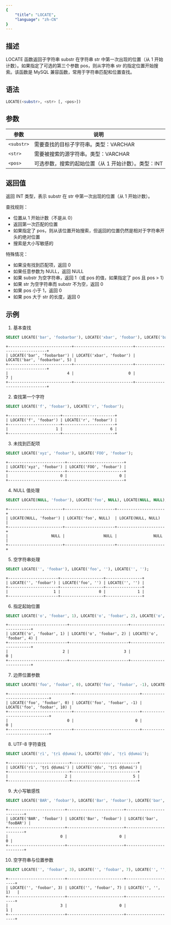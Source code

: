 ```yaml
---
{
    "title": "LOCATE",
    "language": "zh-CN"
}
---
```


## 描述

LOCATE 函数返回子字符串 substr 在字符串 str 中第一次出现的位置（从 1 开始计数）。如果指定了可选的第三个参数 pos，则从字符串 str 的指定位置开始搜索。该函数是 MySQL 兼容函数，常用于字符串匹配和位置查找。

## 语法

```sql
LOCATE(<substr>, <str> [, <pos>])
```

## 参数

| 参数       | 说明              |
|----------|-----------------|
| `<substr>` | 需要查找的目标子字符串。类型：VARCHAR |
| `<str>`    | 需要被搜索的源字符串。类型：VARCHAR |
| `<pos>`    | 可选参数，搜索的起始位置（从 1 开始计数）。类型：INT |

## 返回值

返回 INT 类型，表示 substr 在 str 中第一次出现的位置（从 1 开始计数）。

查找规则：
- 位置从 1 开始计数（不是从 0）
- 返回第一次匹配的位置
- 如果指定了 pos，则从该位置开始搜索，但返回的位置仍然是相对于字符串开头的绝对位置
- 搜索是大小写敏感的

特殊情况：
- 如果没有找到匹配项，返回 0
- 如果任意参数为 NULL，返回 NULL
- 如果 substr 为空字符串，返回 1（或 pos 的值，如果指定了 pos 且 pos > 1）
- 如果 str 为空字符串而 substr 不为空，返回 0
- 如果 pos 小于 1，返回 0
- 如果 pos 大于 str 的长度，返回 0

## 示例

1. 基本查找
```sql
SELECT LOCATE('bar', 'foobarbar'), LOCATE('xbar', 'foobar'), LOCATE('bar', 'foobarbar', 5);
```
```text
+----------------------------+--------------------------+-------------------------------+
| LOCATE('bar', 'foobarbar') | LOCATE('xbar', 'foobar') | LOCATE('bar', 'foobarbar', 5) |
+----------------------------+--------------------------+-------------------------------+
|                          4 |                        0 |                             7 |
+----------------------------+--------------------------+-------------------------------+
```

2. 查找第一个字符
```sql
SELECT LOCATE('f', 'foobar'), LOCATE('r', 'foobar');
```
```text
+-----------------------+-----------------------+
| LOCATE('f', 'foobar') | LOCATE('r', 'foobar') |
+-----------------------+-----------------------+
|                     1 |                     6 |
+-----------------------+-----------------------+
```

3. 未找到匹配项
```sql
SELECT LOCATE('xyz', 'foobar'), LOCATE('FOO', 'foobar');
```
```text
+-------------------------+-------------------------+
| LOCATE('xyz', 'foobar') | LOCATE('FOO', 'foobar') |
+-------------------------+-------------------------+
|                       0 |                       0 |
+-------------------------+-------------------------+
```

4. NULL 值处理
```sql
SELECT LOCATE(NULL, 'foobar'), LOCATE('foo', NULL), LOCATE(NULL, NULL);
```
```text
+------------------------+----------------------+---------------------+
| LOCATE(NULL, 'foobar') | LOCATE('foo', NULL)  | LOCATE(NULL, NULL)  |
+------------------------+----------------------+---------------------+
|                   NULL |                 NULL |                NULL |
+------------------------+----------------------+---------------------+
```

5. 空字符串处理
```sql
SELECT LOCATE('', 'foobar'), LOCATE('foo', ''), LOCATE('', '');
```
```text
+----------------------+-------------------+----------------+
| LOCATE('', 'foobar') | LOCATE('foo', '') | LOCATE('', '') |
+----------------------+-------------------+----------------+
|                    1 |                 0 |              1 |
+----------------------+-------------------+----------------+
```

6. 指定起始位置
```sql
SELECT LOCATE('o', 'foobar', 1), LOCATE('o', 'foobar', 2), LOCATE('o', 'foobar', 4);
```
```text
+--------------------------+--------------------------+--------------------------+
| LOCATE('o', 'foobar', 1) | LOCATE('o', 'foobar', 2) | LOCATE('o', 'foobar', 4) |
+--------------------------+--------------------------+--------------------------+
|                        2 |                        3 |                        0 |
+--------------------------+--------------------------+--------------------------+
```

7. 边界位置参数
```sql
SELECT LOCATE('foo', 'foobar', 0), LOCATE('foo', 'foobar', -1), LOCATE('foo', 'foobar', 10);
```
```text
+----------------------------+-----------------------------+-----------------------------+
| LOCATE('foo', 'foobar', 0) | LOCATE('foo', 'foobar', -1) | LOCATE('foo', 'foobar', 10) |
+----------------------------+-----------------------------+-----------------------------+
|                          0 |                           0 |                           0 |
+----------------------------+-----------------------------+-----------------------------+
```

8. UTF-8 字符查找
```sql
SELECT LOCATE('ṛì', 'ṭṛì ḍḍumai'), LOCATE('ḍḍu', 'ṭṛì ḍḍumai');
```
```text
+---------------------------+-----------------------------+
| LOCATE('ṛì', 'ṭṛì ḍḍumai') | LOCATE('ḍḍu', 'ṭṛì ḍḍumai') |
+---------------------------+-----------------------------+
|                         2 |                           5 |
+---------------------------+-----------------------------+
```

9. 大小写敏感性
```sql
SELECT LOCATE('BAR', 'foobar'), LOCATE('Bar', 'foobar'), LOCATE('bar', 'fooBAR');
```
```text
+-------------------------+-------------------------+-------------------------+
| LOCATE('BAR', 'foobar') | LOCATE('Bar', 'foobar') | LOCATE('bar', 'fooBAR') |
+-------------------------+-------------------------+-------------------------+
|                       0 |                       0 |                       0 |
+-------------------------+-------------------------+-------------------------+
```

10. 空字符串与位置参数
```sql
SELECT LOCATE('', 'foobar', 3), LOCATE('', 'foobar', 7), LOCATE('', '', 1);
```
```text
+-------------------------+-------------------------+---------------------+
| LOCATE('', 'foobar', 3) | LOCATE('', 'foobar', 7) | LOCATE('', '', 1)   |
+-------------------------+-------------------------+---------------------+
|                       3 |                       0 |                   1 |
+-------------------------+-------------------------+---------------------+
```